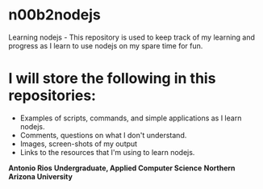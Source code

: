 # n00b2nodejs
Learning nodejs - This repository is used to keep track of my learning and progress as I learn to use nodejs on my spare time for fun.

I will store the following in this repositories:
================================================
* Examples of scripts, commands, and simple applications as I learn nodejs.
* Comments, questions on what I don't understand.
* Images, screen-shots of my output
* Links to the resources that I'm using to learn nodejs.




**Antonio Rios**
**Undergraduate, Applied Computer Science**
**Northern Arizona University**
